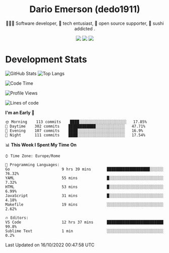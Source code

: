 <div align="center">
  
# Dario Emerson (dedo1911)
👨🏼‍💻 Software developer, 🔧 tech entusiast, 🙌 open source supporter, 🍣 sushi addicted .

[![](https://img.shields.io/badge/-Linkedin-informational?style=for-the-badge&logo=linkedin&logoColor=white&color=2867B2)](http://linkedin.com/in/dedo1911)
[![](https://img.shields.io/badge/-Telegram-informational?style=for-the-badge&logo=telegram&logoColor=white&color=0088cc)](https://t.me/dedo1911)
[![](https://img.shields.io/badge/-Facebook-informational?style=for-the-badge&logo=facebook&logoColor=white&color=3b5998)](https://fb.com/dedo1911)

</div>

# Development Stats

![GitHub Stats](https://github-readme-stats.vercel.app/api?username=dedo1911&hide=&count_private=true&title_color=84cc16&text_color=ffffff&icon_color=84cc16&bg_color=1c1917&hide_border=true&border_radius=0&show_icons=true)
![Top Langs](https://github-readme-stats.vercel.app/api/top-langs/?username=dedo1911&theme=chartreuse-dark&layout=compact)

<!--START_SECTION:waka-->
![Code Time](http://img.shields.io/badge/Code%20Time-1%2C006%20hrs%2044%20mins-blue)

![Profile Views](http://img.shields.io/badge/Profile%20Views-1-blue)

![Lines of code](https://img.shields.io/badge/From%20Hello%20World%20I%27ve%20Written-60%20Thousand%20lines%20of%20code-blue)

**I'm an Early 🐤** 

```text
🌞 Morning    113 commits    ████░░░░░░░░░░░░░░░░░░░░░   17.85% 
🌆 Daytime    302 commits    ████████████░░░░░░░░░░░░░   47.71% 
🌃 Evening    107 commits    ████░░░░░░░░░░░░░░░░░░░░░   16.9% 
🌙 Night      111 commits    ████░░░░░░░░░░░░░░░░░░░░░   17.54%

```


📊 **This Week I Spent My Time On** 

```text
⌚︎ Time Zone: Europe/Rome

💬 Programming Languages: 
Go                       9 hrs 39 mins       ███████████████████░░░░░░   76.32% 
YAML                     55 mins             █░░░░░░░░░░░░░░░░░░░░░░░░   7.32% 
HTML                     53 mins             █░░░░░░░░░░░░░░░░░░░░░░░░   6.99% 
JavaScript               31 mins             █░░░░░░░░░░░░░░░░░░░░░░░░   4.18% 
Makefile                 19 mins             ░░░░░░░░░░░░░░░░░░░░░░░░░   2.62%

🔥 Editors: 
VS Code                  12 hrs 37 mins      █████████████████████████   99.8% 
Sublime Text             1 min               ░░░░░░░░░░░░░░░░░░░░░░░░░   0.2%

```


 Last Updated on 16/10/2022 00:47:58 UTC
<!--END_SECTION:waka-->

<!--
**dedo1911/dedo1911** is a ✨ _special_ ✨ repository because its `README.md` (this file) appears on your GitHub profile.

Here are some ideas to get you started:

- 🔭 I’m currently working on ...
- 🌱 I’m currently learning ...
- 👯 I’m looking to collaborate on ...
- 🤔 I’m looking for help with ...
- 💬 Ask me about ...
- 📫 How to reach me: ...
- 😄 Pronouns: ...
- ⚡ Fun fact: ...
-->
